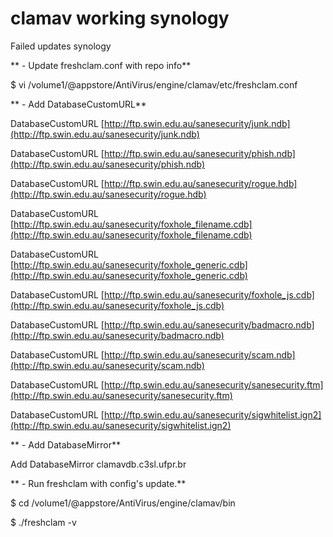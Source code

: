 # clamav working synology

Failed updates synology

  

** - Update freshclam.conf with repo info**

$ vi /volume1/@appstore/AntiVirus/engine/clamav/etc/freshclam.conf

** - Add DatabaseCustomURL**

DatabaseCustomURL [http://ftp.swin.edu.au/sanesecurity/junk.ndb](http://ftp.swin.edu.au/sanesecurity/junk.ndb) 

DatabaseCustomURL [http://ftp.swin.edu.au/sanesecurity/phish.ndb](http://ftp.swin.edu.au/sanesecurity/phish.ndb) 

DatabaseCustomURL [http://ftp.swin.edu.au/sanesecurity/rogue.hdb](http://ftp.swin.edu.au/sanesecurity/rogue.hdb)

DatabaseCustomURL [http://ftp.swin.edu.au/sanesecurity/foxhole_filename.cdb](http://ftp.swin.edu.au/sanesecurity/foxhole_filename.cdb)

DatabaseCustomURL [http://ftp.swin.edu.au/sanesecurity/foxhole_generic.cdb](http://ftp.swin.edu.au/sanesecurity/foxhole_generic.cdb) 

DatabaseCustomURL [http://ftp.swin.edu.au/sanesecurity/foxhole_js.cdb](http://ftp.swin.edu.au/sanesecurity/foxhole_js.cdb) 

DatabaseCustomURL [http://ftp.swin.edu.au/sanesecurity/badmacro.ndb](http://ftp.swin.edu.au/sanesecurity/badmacro.ndb) 

DatabaseCustomURL [http://ftp.swin.edu.au/sanesecurity/scam.ndb](http://ftp.swin.edu.au/sanesecurity/scam.ndb) 

DatabaseCustomURL [http://ftp.swin.edu.au/sanesecurity/sanesecurity.ftm](http://ftp.swin.edu.au/sanesecurity/sanesecurity.ftm) 

DatabaseCustomURL [http://ftp.swin.edu.au/sanesecurity/sigwhitelist.ign2](http://ftp.swin.edu.au/sanesecurity/sigwhitelist.ign2)

** - Add DatabaseMirror**

Add DatabaseMirror clamavdb.c3sl.ufpr.br

** - Run freshclam with config's update.**

$ cd /volume1/@appstore/AntiVirus/engine/clamav/bin

$ ./freshclam -v
